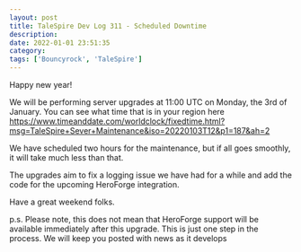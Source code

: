 ```yaml
---
layout: post
title: TaleSpire Dev Log 311 - Scheduled Downtime
description:
date: 2022-01-01 23:51:35
category:
tags: ['Bouncyrock', 'TaleSpire']
---
```


Happy new year!

We will be performing server upgrades at 11:00 UTC on Monday, the 3rd of January. You can see what time that is in your region here https://www.timeanddate.com/worldclock/fixedtime.html?msg=TaleSpire+Sever+Maintenance&iso=20220103T12&p1=187&ah=2

We have scheduled two hours for the maintenance, but if all goes smoothly, it will take much less than that.

The upgrades aim to fix a logging issue we have had for a while and add the code for the upcoming HeroForge integration.

Have a great weekend folks.

p.s. Please note, this does not mean that HeroForge support will be available immediately after this upgrade. This is just one step in the process. We will keep you posted with news as it develops
